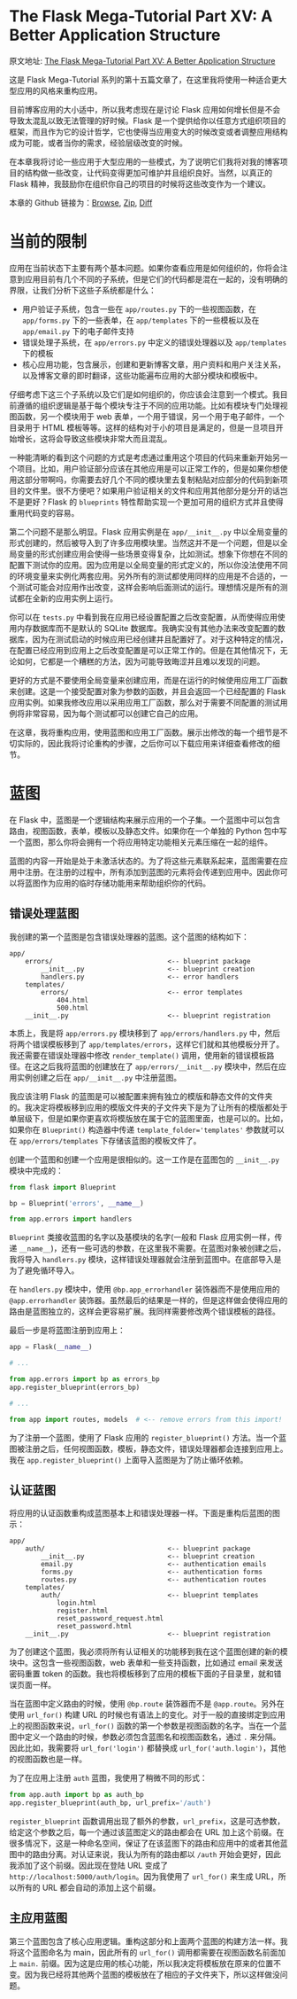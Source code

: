 The Flask Mega-Tutorial Part XV: A Better Application Structure
===

原文地址: [The Flask Mega-Tutorial Part XV: A Better Application Structure](https://blog.miguelgrinberg.com/post/the-flask-mega-tutorial-part-xv-a-better-application-structure)

这是 Flask Mega-Tutorial 系列的第十五篇文章了，在这里我将使用一种适合更大型应用的风格来重构应用。

目前博客应用的大小适中，所以我考虑现在是讨论 Flask 应用如何增长但是不会导致太混乱以致无法管理的好时候。Flask 是一个提供给你以任意方式组织项目的框架，而且作为它的设计哲学，它也使得当应用变大的时候改变或者调整应用结构成为可能，或者当你的需求，经验层级改变的时候。

在本章我将讨论一些应用于大型应用的一些模式，为了说明它们我将对我的博客项目的结构做一些改变，让代码变得更加可维护并且组织良好。当然，以真正的 Flask 精神，我鼓励你在组织你自己的项目的时候将这些改变作为一个建议。

本章的 Github 链接为：[Browse](https://github.com/miguelgrinberg/microblog/tree/v0.15), [Zip](https://github.com/miguelgrinberg/microblog/archive/v0.15.zip), [Diff](https://github.com/miguelgrinberg/microblog/compare/v0.14...v0.15)

当前的限制
===

应用在当前状态下主要有两个基本问题。如果你查看应用是如何组织的，你将会注意到应用目前有几个不同的子系统，但是它们的代码都是混在一起的，没有明确的界限，让我们分析下这些子系统都是什么：

- 用户验证子系统，包含一些在 `app/routes.py` 下的一些视图函数，在 `app/forms.py` 下的一些表单，在 `app/templates` 下的一些模板以及在 `app/email.py` 下的电子邮件支持
- 错误处理子系统，在 `app/errors.py` 中定义的错误处理器以及 `app/templates` 下的模板
- 核心应用功能，包含展示，创建和更新博客文章，用户资料和用户关注关系，以及博客文章的即时翻译，这些功能遍布应用的大部分模块和模板中。

仔细考虑下这三个子系统以及它们是如何组织的，你应该会注意到一个模式。我目前遵循的组织逻辑是基于每个模块专注于不同的应用功能。比如有模块专门处理视图函数，另一个模块用于 web 表单，一个用于错误，另一个用于电子邮件，一个目录用于 HTML 模板等等。这样的结构对于小的项目是满足的，但是一旦项目开始增长，这将会导致这些模块非常大而且混乱。

一种能清晰的看到这个问题的方式是考虑通过重用这个项目的代码来重新开始另一个项目。比如，用户验证部分应该在其他应用是可以正常工作的，但是如果你想使用这部分带啊吗，你需要去好几个不同的模块里去复制粘贴对应部分的代码到新项目的文件里。很不方便吧？如果用户验证相关的文件和应用其他部分是分开的话岂不是更好？Flask 的 `blueprints` 特性帮助实现一个更加可用的组织方式并且使得重用代码变的容易。

第二个问题不是那么明显。Flask 应用实例是在 `app/__init__.py` 中以全局变量的形式创建的，然后被导入到了许多应用模块里。当然这并不是一个问题，但是以全局变量的形式创建应用会使得一些场景变得复杂，比如测试。想象下你想在不同的配置下测试你的应用。因为应用是以全局变量的形式定义的，所以你没法使用不同的环境变量来实例化两套应用。另外所有的测试都使用同样的应用是不合适的，一个测试可能会对应用作出改变，这样会影响后面测试的运行。理想情况是所有的测试都在全新的应用实例上运行。

你可以在 `tests.py` 中看到我在应用已经设置配置之后改变配置，从而使得应用使用内存数据库而不是默认的 SQLite 数据库。我确实没有其他办法来改变配置的数据库，因为在测试启动的时候应用已经创建并且配置好了。对于这种特定的情况，在配置已经应用到应用上之后改变配置是可以正常工作的。但是在其他情况下，无论如何，它都是一个糟糕的方法，因为可能导致晦涩并且难以发现的问题。

更好的方式是不要使用全局变量来创建应用，而是在运行的时候使用应用工厂函数来创建。这是一个接受配置对象为参数的函数，并且会返回一个已经配置的 Flask 应用实例。如果我修改应用以采用应用工厂函数，那么对于需要不同配置的测试用例将非常容易，因为每个测试都可以创建它自己的应用。

在这章，我将重构应用，使用蓝图和应用工厂函数。展示出修改的每一个细节是不切实际的，因此我将讨论重构的步骤，之后你可以下载应用来详细查看修改的细节。

蓝图
===

在 Flask 中，蓝图是一个逻辑结构来展示应用的一个子集。一个蓝图中可以包含路由，视图函数，表单，模板以及静态文件。如果你在一个单独的 Python 包中写一个蓝图，那么你将会拥有一个将应用特定功能相关元素压缩在一起的组件。

蓝图的内容一开始是处于未激活状态的。为了将这些元素联系起来，蓝图需要在应用中注册。在注册的过程中，所有添加到蓝图的元素将会传递到应用中。因此你可以将蓝图作为应用的临时存储功能用来帮助组织你的代码。

错误处理蓝图
---

我创建的第一个蓝图是包含错误处理器的蓝图。这个蓝图的结构如下：

```
app/
    errors/                             <-- blueprint package
        __init__.py                     <-- blueprint creation
        handlers.py                     <-- error handlers
    templates/
        errors/                         <-- error templates
            404.html
            500.html
    __init__.py                         <-- blueprint registration
```

本质上，我是将 `app/errors.py` 模块移到了 `app/errors/handlers.py` 中，然后将两个错误模板移到了 `app/templates/errors`，这样它们就和其他模板分开了。我还需要在错误处理器中修改 `render_template()` 调用，使用新的错误模板路径。在这之后我将蓝图的创建放在了 `app/errors/__init__.py` 模块中，然后在应用实例创建之后在 `app/__init__.py` 中注册蓝图。

我应该注明 Flask 的蓝图是可以被配置来拥有独立的模版和静态文件的文件夹的。我决定将模板移到应用的模版文件夹的子文件夹下是为了让所有的模版都处于单层级下，但是如果你更喜欢将模版放在属于它的蓝图里面，也是可以的。比如，如果你在 `Blueprint()` 构造器中传递 `template_folder='templates'` 参数就可以在 `app/errors/templates` 下存储该蓝图的模板文件了。

创建一个蓝图和创建一个应用是很相似的。这一工作是在蓝图包的 `__init__.py` 模块中完成的：

```python
from flask import Blueprint

bp = Blueprint('errors', __name__)

from app.errors import handlers
```

`Blueprint` 类接收蓝图的名字以及基模块的名字(一般和 Flask 应用实例一样，传递 `__name__`)，还有一些可选的参数，在这里我不需要。在蓝图对象被创建之后，我将导入 `handlers.py` 模块，这样错误处理器就会注册到蓝图中。在底部导入是为了避免循环导入。

在 `handlers.py` 模块中，使用 `@bp.app_errorhandler` 装饰器而不是使用应用的 `@app.errorhandler` 装饰器。虽然最后的结果是一样的，但是这样做会使得应用的路由是蓝图独立的，这样会更容易扩展。我同样需要修改两个错误模板的路径。

最后一步是将蓝图注册到应用上：

```python
app = Flask(__name__)

# ...

from app.errors import bp as errors_bp
app.register_blueprint(errors_bp)

# ...

from app import routes, models  # <-- remove errors from this import!
```

为了注册一个蓝图，使用了 Flask 应用的 `register_blueprint()` 方法。当一个蓝图被注册之后，任何视图函数，模板，静态文件，错误处理器都会连接到应用上。我在 `app.register_blueprint()` 上面导入蓝图是为了防止循环依赖。

认证蓝图
---

将应用的认证函数重构成蓝图基本上和错误处理器一样。下面是重构后蓝图的图示：

```
app/
    auth/                               <-- blueprint package
        __init__.py                     <-- blueprint creation
        email.py                        <-- authentication emails
        forms.py                        <-- authentication forms
        routes.py                       <-- authentication routes
    templates/
        auth/                           <-- blueprint templates
            login.html
            register.html
            reset_password_request.html
            reset_password.html
    __init__.py                         <-- blueprint registration
```

为了创建这个蓝图，我必须将所有认证相关的功能移到我在这个蓝图创建的新的模块中。这包含一些视图函数，web 表单和一些支持函数，比如通过 email 来发送密码重置 token 的函数。我也将模板移到了应用的模板下面的子目录里，就和错误页面一样。

当在蓝图中定义路由的时候，使用 `@bp.route` 装饰器而不是 `@app.route`。另外在使用 `url_for()` 构建 URL 的时候也有语法上的变化。对于一般的直接绑定到应用上的视图函数来说，`url_for()` 函数的第一个参数是视图函数的名字。当在一个蓝图中定义一个路由的时候，参数必须包含蓝图名和视图函数名，通过 `.` 来分隔。因此比如，我需要将 `url_for('login')` 都替换成 `url_for('auth.login')`，其他的视图函数也是一样。

为了在应用上注册 `auth` 蓝图，我使用了稍微不同的形式：

```python
from app.auth import bp as auth_bp
app.register_blueprint(auth_bp, url_prefix='/auth')
```

`register_blueprint` 函数调用出现了额外的参数，`url_prefix`，这是可选参数，给定这个参数之后，每一个通过该蓝图定义的路由都会在 URL 加上这个前缀。在很多情况下，这是一种命名空间，保证了在该蓝图下的路由和应用中的或者其他蓝图中的路由分离。对认证来说，我认为所有的路由都以 `/auth` 开始会更好，因此我添加了这个前缀。因此现在登陆 URL 变成了 `http://localhost:5000/auth/login`。因为我使用了 `url_for()` 来生成 URL，所以所有的 URL 都会自动的添加上这个前缀。

主应用蓝图
---

第三个蓝图包含了核心应用逻辑。重构这部分和上面两个蓝图的构建方法一样。我将这个蓝图命名为 main，因此所有的 `url_for()` 调用都需要在视图函数名前面加上 `main.` 前缀。因为这是应用的核心功能，所以我决定将模板放在原来的位置不变。因为我已经将其他两个蓝图的模板放在了相应的子文件夹下，所以这样做没问题。

